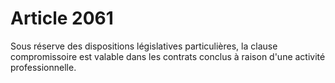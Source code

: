 # Article 2061

Sous réserve des dispositions législatives particulières, la clause compromissoire est valable dans les contrats conclus à raison d'une activité professionnelle.